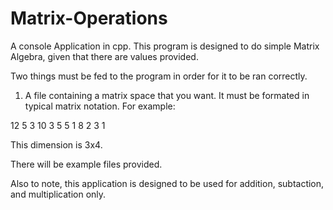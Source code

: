 # Matrix-Operations
 A console Application in cpp.
This program is designed to do simple Matrix Algebra, given that there are values provided. 

Two things must be fed to the program in order for it to be ran correctly. 
1. A file containing a matrix space that you want. It must be formated in typical matrix notation. 
For example:

12 5 3 10
3 5 5 1
8 2 3 1

This dimension is 3x4. 

There will be example files provided. 

Also to note, this application is designed to be used for addition, subtaction, and multiplication only. 
